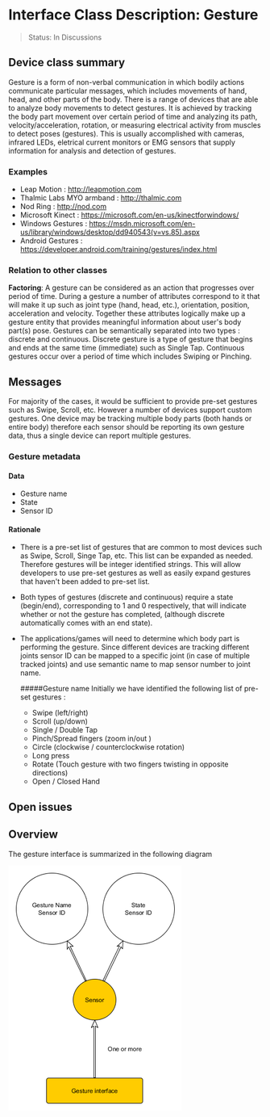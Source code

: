 # Interface Class Description: Gesture

> Status: In Discussions

## Device class summary
Gesture is a form of non-verbal communication in which bodily actions communicate particular messages, which
includes movements of hand, head, and other parts of the body. There is a range of devices that are able to analyze body movements to detect gestures. It is achieved by tracking the body part movement over certain period of time and analyzing its path, velocity/acceleration, rotation, or measuring electrical activity from muscles to detect poses (gestures). This is usually accomplished with cameras, infrared LEDs, eletrical current monitors or EMG sensors that supply information for analysis and detection of gestures.

### Examples
- Leap Motion : <http://leapmotion.com>
- Thalmic Labs MYO armband : <http://thalmic.com> 
- Nod Ring : <http://nod.com>
- Microsoft Kinect : <https://microsoft.com/en-us/kinectforwindows/>
- Windows Gestures : <https://msdn.microsoft.com/en-us/library/windows/desktop/dd940543(v=vs.85).aspx>
- Android Gestures : <https://developer.android.com/training/gestures/index.html>
	

### Relation to other classes
**Factoring**: A gesture can be considered as an action that progresses over period of time. During a gesture a number of attributes correspond to it that will make it up such as joint type (hand, head, etc.), orientation, position, acceleration and velocity. Together these attributes logically make up a gesture entity that provides meaningful information about user's body part(s) pose. Gestures can be semantically separated into two types : discrete and continuous. Discrete gesture is a type of gesture that begins and ends at the same time (immediate) such as Single Tap. Continuous gestures occur over a period of time which includes Swiping or Pinching.  

## Messages
For majority of the cases, it would be sufficient to provide pre-set gestures such as Swipe, Scroll, etc. However a number of devices support custom gestures. One device may be tracking multiple body parts (both hands or entire body) therefore each sensor should be reporting its own gesture data, thus a single device can report multiple gestures.


### Gesture metadata
#### Data
- Gesture name
- State
- Sensor ID

#### Rationale
- There is a pre-set list of gestures that are common to most devices such as Swipe, Scroll, Singe Tap, etc. This list can be expanded as needed. Therefore gestures will be integer identified strings. This will allow developers to use pre-set gestures as well as easily expand gestures that haven't been added to pre-set list.
- Both types of gestures (discrete and continuous) require a state (begin/end), corresponding to 1 and 0 respectively, that will indicate whether or not the gesture has completed, (although discrete automatically comes with an end state).
- The applications/games will need to determine which body part is performing the gesture. Since different devices are tracking different joints sensor ID can be mapped to a specific joint (in case of multiple tracked joints) and use semantic name to map sensor number to joint name.

	#####Gesture name
Initially we have identified the following list of pre-set gestures : 

	- Swipe (left/right)
	- Scroll (up/down)
	- Single / Double Tap
	- Pinch/Spread fingers (zoom in/out )
	- Circle (clockwise / counterclockwise rotation)
	- Long press
	- Rotate (Touch gesture with two fingers twisting in opposite directions)
	- Open / Closed Hand

## Open issues


## Overview

The gesture interface is summarized in the following diagram

![Gesture interface](GestureInterface.png)

